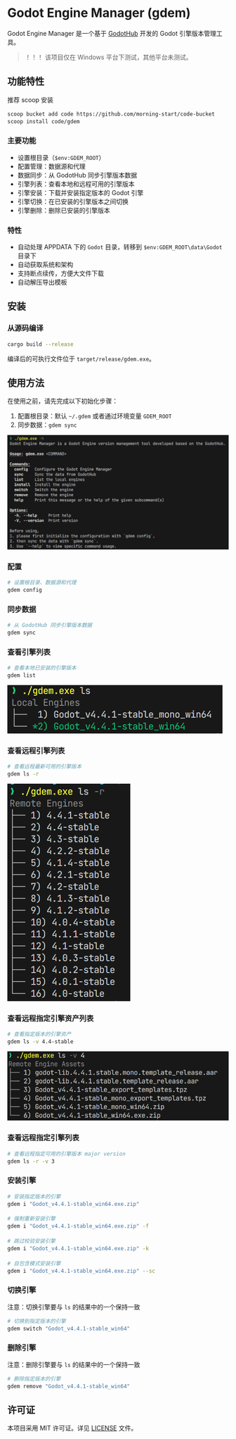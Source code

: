 # Godot Engine Manager (gdem)

Godot Engine Manager 是一个基于 [GodotHub](https://godothub.cn/) 开发的 Godot 引擎版本管理工具。

> ！！！
> 该项目仅在 Windows 平台下测试，其他平台未测试。

## 功能特性

推荐 scoop 安装

```bash
scoop bucket add code https://github.com/morning-start/code-bucket
scoop install code/gdem
```

### 主要功能


- 设置根目录（`$env:GDEM_ROOT`）
- 配置管理：数据源和代理 
- 数据同步：从 GodotHub 同步引擎版本数据
- 引擎列表：查看本地和远程可用的引擎版本
- 引擎安装：下载并安装指定版本的 Godot 引擎
- 引擎切换：在已安装的引擎版本之间切换
- 引擎删除：删除已安装的引擎版本

### 特性

- 自动处理 APPDATA 下的 `Godot` 目录，转移到 `$env:GDEM_ROOT\data\Godot` 目录下
- 自动获取系统和架构
- 支持断点续传，方便大文件下载
- 自动解压导出模板

## 安装

### 从源码编译

```bash
cargo build --release
```

编译后的可执行文件位于 `target/release/gdem.exe`。

## 使用方法

在使用之前，请先完成以下初始化步骤：

1. 配置根目录：默认 `~/.gdem` 或者通过环境变量 `GDEM_ROOT` 
2. 同步数据：`gdem sync`

![help](./imgs/help.png)

### 配置


```bash
# 设置根目录、数据源和代理
gdem config
```

### 同步数据

```bash
# 从 GodotHub 同步引擎版本数据
gdem sync
```

### 查看引擎列表

```bash
# 查看本地已安装的引擎版本
gdem list
```
![ls](./imgs/ls.png)

### 查看远程引擎列表

```bash
# 查看远程最新可用的引擎版本
gdem ls -r
```
![ls-r](./imgs/ls-r.png)

### 查看远程指定引擎资产列表

```bash
# 查看指定版本的引擎资产
gdem ls -v 4.4-stable
```
![ls-v](./imgs/ls-v.png)

### 查看远程指定引擎列表

```bash
# 查看远程指定可用的引擎版本 major version
gdem ls -r -v 3
```


### 安装引擎

```bash
# 安装指定版本的引擎
gdem i "Godot_v4.4.1-stable_win64.exe.zip"

# 强制重新安装引擎
gdem i "Godot_v4.4.1-stable_win64.exe.zip" -f

# 跳过校验安装引擎
gdem i "Godot_v4.4.1-stable_win64.exe.zip" -k

# 自包含模式安装引擎
gdem i "Godot_v4.4.1-stable_win64.exe.zip" --sc

```

### 切换引擎

注意：切换引擎要与 `ls` 的结果中的一个保持一致

```bash
# 切换到指定版本的引擎
gdem switch "Godot_v4.4.1-stable_win64"
```

### 删除引擎

注意：删除引擎要与 `ls` 的结果中的一个保持一致

```bash
# 删除指定版本的引擎
gdem remove "Godot_v4.4.1-stable_win64"
```

## 许可证

本项目采用 MIT 许可证。详见 [LICENSE](LICENSE) 文件。